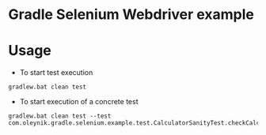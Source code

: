# Gradle Selenium Webdriver example

# Usage

* To start test execution

```
gradlew.bat clean test
```

* To start execution of a concrete test

```
gradlew.bat clean test --test com.oleynik.gradle.selenium.example.test.CalculatorSanityTest.checkCalculatorOpening
```

